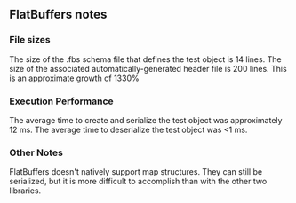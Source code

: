 ## FlatBuffers notes

### File sizes ###
The size of the .fbs schema file that defines the test object is 14 lines.
The size of the associated automatically-generated header file is 200 lines.
This is an approximate growth of 1330%

### Execution Performance ###
The average time to create and serialize the test object was approximately 12 ms.
The average time to deserialize the test object was <1 ms.

### Other Notes ###
FlatBuffers doesn't natively support map structures. They can still be serialized, but it is more difficult to accomplish than with the other two libraries.
